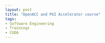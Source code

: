 ```yaml
---
layout: post
title: "OpenACC and PGI Accelerator course"
tags:
- Software Engineering
- Trainings
- CUDA
---
```


